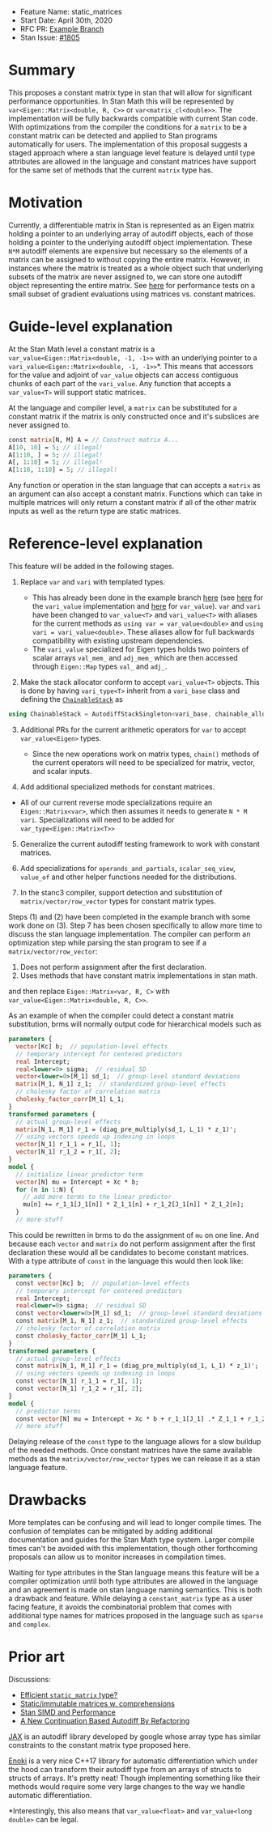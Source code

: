 - Feature Name: static_matrices
- Start Date: April 30th, 2020
- RFC PR: [Example Branch](https://github.com/stan-dev/math/compare/feature/var-template)
- Stan Issue: [#1805](https://github.com/stan-dev/math/issues/1805)

# Summary
[summary]: #summary

This proposes a constant matrix type in stan that will allow for significant performance opportunities. In Stan Math this will be represented by `var<Eigen::Matrix<double, R, C>>` or `var<matrix_cl<double>>`. The implementation will be fully backwards compatible with current Stan code. With optimizations from the compiler the conditions for a `matrix` to be a constant matrix can be detected and applied to Stan programs automatically for users. The implementation of this proposal suggests a staged approach where a stan language level feature is delayed until type attributes are allowed in the language and constant matrices have support for the same set of methods that the current `matrix` type has.

# Motivation
[motivation]: #motivation

Currently, a differentiable matrix in Stan is represented as an Eigen matrix holding a pointer to an underlying array of autodiff objects, each of those holding a pointer to the underlying autodiff object implementation. These `N*M` autodiff elements are expensive but necessary so the elements of a matrix can be assigned to without copying the entire matrix. However, in instances where the matrix is treated as a whole object such that underlying subsets of the matrix are never assigned to, we can store one autodiff object representing the entire matrix. See [here](https://github.com/stan-dev/design-docs/pull/21#issuecomment-625352581) for performance tests on a small subset of gradient evaluations using matrices vs. constant matrices.

# Guide-level explanation
[guide-level-explanation]: #guide-level-explanation

At the Stan Math level a constant matrix is a `var_value<Eigen::Matrix<double, -1, -1>>` with an underlying pointer to a `vari_value<Eigen::Matrix<double, -1, -1>>`\*.  This means that accessors for the value and adjoint of `var_value` objects can access contiguous chunks of each part of the `vari_value`. Any function that accepts a `var_value<T>` will support static matrices.

At the language and compiler level, a `matrix` can be substituted for a constant matrix if the matrix is only constructed once and it's subslices are never assigned to.

```stan
const matrix[N, M] A = // Construct matrix A...
A[10, 10] = 5; // illegal!
A[1:10, ] = 5; // illegal!
A[, 1:10] = 5; // illegal!
A[1:10, 1:10] = 5; // illegal!
```

Any function or operation in the stan language that can accepts a `matrix` as an argument can also accept a constant matrix. Functions which can take in multiple matrices will only return a constant matrix if all of the other matrix inputs as well as the return type are static matrices.


# Reference-level explanation
[reference-level-explanation]: #reference-level-explanation

This feature will be added in the following stages.

1. Replace `var` and `vari` with templated types.
   - This has already been done in the example branch [here](https://github.com/stan-dev/math/compare/feature/var-template) (see [here](https://github.com/stan-dev/math/pull/1877/files#diff-130c5a75cc427d7d41715e9fca8281f4R177) for the `vari_value` implementation and [here](https://github.com/stan-dev/math/pull/1877/files#diff-ab13c40c3f03b20efbba9d70d55b4dcdR34) for `var_value`). `var` and `vari` have been changed to `var_value<T>` and `vari_value<T>` with aliases for the current methods as `using var = var_value<double>` and `using vari = vari_value<double>`. These aliases allow for full backwards compatibility with existing upstream dependencies.
   - The `vari_value` specialized for Eigen types holds two pointers of scalar arrays `val_mem_` and `adj_mem_` which are then accessed through `Eigen::Map` types `val_` and `adj_`.

2. Make the stack allocator conform to accept `vari_value<T>` objects. This is done by having `vari_type<T>` inherit from a `vari_base` class and defining the [`ChainableStack`](https://github.com/stan-dev/math/blob/d2967fe2bf6e0d4729d67a714ef40d95d907b18b/stan/math/rev/core/chainablestack.hpp) as

```cpp
using ChainableStack = AutodiffStackSingleton<vari_base, chainable_alloc>;
```

3. Additional PRs for the current arithmetic operators for `var` to accept `var_value<Eigen>` types.
   - Since the new operations work on matrix types, `chain()` methods of the current operators will need to be specialized for matrix, vector, and scalar inputs.

4. Add additional specialized methods for constant matrices.
 - All of our current reverse mode specializations require an `Eigen::Matrix<var>`, which then assumes it needs to generate `N * M` `vari`. Specializations will need to be added for `var_type<Eigen::Matrix<T>>`

5. Generalize the current autodiff testing framework to work with constant matrices.

6. Add specializations for `operands_and_partials`, `scalar_seq_view`, `value_of` and other helper functions needed for the distributions.

7. In the stanc3 compiler, support detection and substitution of `matrix/vector/row_vector` types for constant matrix types.

Steps (1) and (2) have been completed in the example branch with some work done on (3). Step 7 has been chosen specifically to allow more time to discuss the stan language implementation. The compiler can perform an optimization step while parsing the stan program to see if a `matrix/vector/row_vector`:

1. Does not perform assignment after the first declaration.
2. Uses methods that have constant matrix implementations in stan math.

and then replace `Eigen::Matrix<var, R, C>` with `var_value<Eigen::Matrix<double, R, C>>`.

As an example of when the compiler could detect a constant matrix substitution, brms will normally output code for hierarchical models such as

```stan
parameters {
  vector[Kc] b;  // population-level effects
  // temporary intercept for centered predictors
  real Intercept;
  real<lower=0> sigma;  // residual SD
  vector<lower=0>[M_1] sd_1;  // group-level standard deviations
  matrix[M_1, N_1] z_1;  // standardized group-level effects
  // cholesky factor of correlation matrix
  cholesky_factor_corr[M_1] L_1;
}
transformed parameters {
  // actual group-level effects
  matrix[N_1, M_1] r_1 = (diag_pre_multiply(sd_1, L_1) * z_1)';
  // using vectors speeds up indexing in loops
  vector[N_1] r_1_1 = r_1[, 1];
  vector[N_1] r_1_2 = r_1[, 2];
}
model {
  // initialize linear predictor term
  vector[N] mu = Intercept + Xc * b;
  for (n in 1:N) {
    // add more terms to the linear predictor
    mu[n] += r_1_1[J_1[n]] * Z_1_1[n] + r_1_2[J_1[n]] * Z_1_2[n];
  }
  // more stuff
```

This could be rewritten in brms to do the assignment of `mu` on one line. And because each `vector` and `matrix` do not perform assignment after the first declaration these would all be candidates to become constant matrices. With a type attribute of `const` in the language this would then look like:

```stan
parameters {
  const vector[Kc] b;  // population-level effects
  // temporary intercept for centered predictors
  real Intercept;
  real<lower=0> sigma;  // residual SD
  const vector<lower=0>[M_1] sd_1;  // group-level standard deviations
  const matrix[M_1, N_1] z_1;  // standardized group-level effects
  // cholesky factor of correlation matrix
  const cholesky_factor_corr[M_1] L_1;
}
transformed parameters {
  // actual group-level effects
  const matrix[N_1, M_1] r_1 = (diag_pre_multiply(sd_1, L_1) * z_1)';
  // using vectors speeds up indexing in loops
  const vector[N_1] r_1_1 = r_1[, 1];
  const vector[N_1] r_1_2 = r_1[, 2];
}
model {
  // predictor terms
  const vector[N] mu = Intercept + Xc * b + r_1_1[J_1] .* Z_1_1 + r_1_2[J_1] * Z_1_2;
  // more stuff
```


Delaying release of the `const` type to the language allows for a slow buildup of the needed methods. Once constant matrices have the same available methods as the `matrix/vector/row_vector` types we can release it as a stan language feature.

# Drawbacks
[drawbacks]: #drawbacks

More templates can be confusing and will lead to longer compile times. The confusion of templates can be mitigated by adding additional documentation and guides for the Stan Math type system. Larger compile times can't be avoided with this implementation, though other forthcoming proposals can allow us to monitor increases in compilation times.

Waiting for type attributes in the Stan language means this feature will be a compiler optimization until both type attributes are allowed in the language and an agreement is made on stan language naming semantics. This is both a drawback and feature. While delaying a `constant_matrix` type as a user facing feature, it avoids the combinatorial problem that comes with additional type names for matrices proposed in the language such as `sparse` and `complex`.

# Prior art
[prior-art]: #prior-art

Discussions:
 - [Efficient `static_matrix` type?](https://discourse.mc-stan.org/t/efficient-static-matrix-type/2136)
 - [Static/immutable matrices w. comprehensions](https://discourse.mc-stan.org/t/static-immutable-matrices-w-comprehensions/12641)
 - [Stan SIMD and Performance](https://discourse.mc-stan.org/t/stan-simd-performance/10488/11)
 - [A New Continuation Based Autodiff By Refactoring](https://discourse.mc-stan.org/t/a-new-continuation-based-autodiff-by-refactoring/5037/2)

[JAX](https://jax.readthedocs.io/en/latest/notebooks/Common_Gotchas_in_JAX.html#%F0%9F%94%AA-In-Place-Updates) is an autodiff library developed by google whose array type has similar constraints to the constant matrix type proposed here.

[Enoki](https://github.com/mitsuba-renderer/enoki) is a very nice C++17 library for automatic differentiation which under the hood can transform their autodiff type from an arrays of structs to structs of arrays. It's pretty neat! Though implementing something like their methods would require some very large changes to the way we handle automatic differentiation.

*Interestingly, this also means that `var_value<float>` and `var_value<long double>` can be legal.
